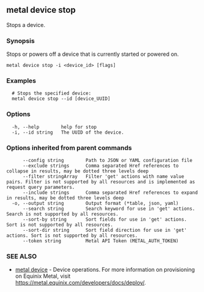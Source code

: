 ## metal device stop

Stops a device.

### Synopsis

Stops or powers off a device that is currently started or powered on.

```
metal device stop -i <device_id> [flags]
```

### Examples

```
  # Stops the specified device:
  metal device stop --id [device_UUID]
```

### Options

```
  -h, --help        help for stop
  -i, --id string   The UUID of the device.
```

### Options inherited from parent commands

```
      --config string        Path to JSON or YAML configuration file
      --exclude strings      Comma separated Href references to collapse in results, may be dotted three levels deep
      --filter stringArray   Filter 'get' actions with name value pairs. Filter is not supported by all resources and is implemented as request query parameters.
      --include strings      Comma separated Href references to expand in results, may be dotted three levels deep
  -o, --output string        Output format (*table, json, yaml)
      --search string        Search keyword for use in 'get' actions. Search is not supported by all resources.
      --sort-by string       Sort fields for use in 'get' actions. Sort is not supported by all resources.
      --sort-dir string      Sort field direction for use in 'get' actions. Sort is not supported by all resources.
      --token string         Metal API Token (METAL_AUTH_TOKEN)
```

### SEE ALSO

* [metal device](metal_device.md)	 - Device operations. For more information on provisioning on Equinix Metal, visit https://metal.equinix.com/developers/docs/deploy/.

